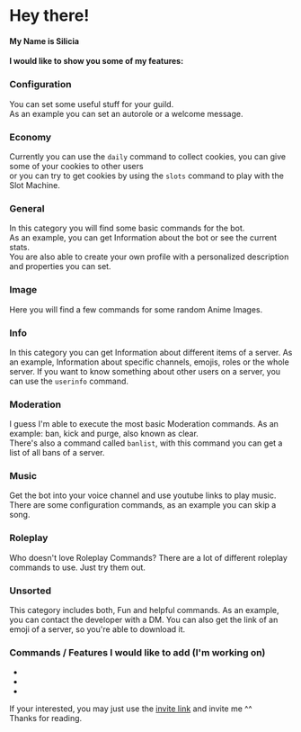 # Hey there!

#### My Name is Silicia

**I would like to show you some of my features:**

### Configuration
You can set some useful stuff for your guild.  
As an example you can set an autorole or a welcome message.

### Economy
Currently you can use the `daily` command to collect cookies, you can give some of your cookies to other users  
or you can try to get cookies by using the `slots` command to play with the Slot Machine. 

### General
In this category you will find some basic commands for the bot.  
As an example, you can get Information about the bot or see the current stats.  
You are also able to create your own profile with a personalized description and properties you can set.

### Image
Here you will find a few commands for some random Anime Images.

### Info
In this category you can get Information about different items of a server.
As an example, Information about specific channels, emojis, roles or the whole server.
If you want to know something about other users on a server, you can use the `userinfo` command.

### Moderation
I guess I'm able to execute the most basic Moderation commands.
As an example: ban, kick and purge, also known as clear.  
There's also a command called `banlist`, with this command you can get a list of all bans of a server.

### Music
Get the bot into your voice channel and use youtube links to play music.
There are some configuration commands, as an example you can skip a song.

### Roleplay
Who doesn't love Roleplay Commands?
There are a lot of different roleplay commands to use.
Just try them out.

### Unsorted
This category includes both, Fun and helpful commands.
As an example, you can contact the developer with a DM.
You can also get the link of an emoji of a server, so you're able to download it.

### Commands / Features I would like to add (I'm working on)

- 
- 
- 

If your interested, you may just use the [invite link](https://discordapp.com/oauth2/authorize?client_id=619842083175399425&permissions=2146958847&scope=bot) and invite me ^^  
Thanks for reading.